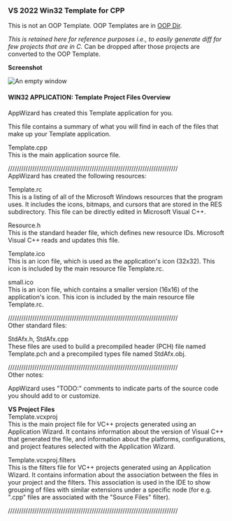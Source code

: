 ### VS 2022 Win32 Template for CPP
This is not an OOP Template. OOP Templates are in [OOP Dir](https://github.com/atiq-cs/cpp/tree/dev/Win32/OOP).

*This is retained here for reference purposes i.e., to easily generate diff for few projects that are in C.* Can be dropped after those projects are converted to the OOP Template.


**Screenshot**  

![An empty window](https://user-images.githubusercontent.com/7858031/217690773-ec2db856-662b-4031-82d3-54d6389162a7.png)


#### WIN32 APPLICATION: Template Project Files Overview
AppWizard has created this Template application for you.

This file contains a summary of what you will find in each of the files that
make up your Template application.


Template.cpp  
    This is the main application source file.

/////////////////////////////////////////////////////////////////////////////  
AppWizard has created the following resources:  

Template.rc  
    This is a listing of all of the Microsoft Windows resources that the
    program uses.  It includes the icons, bitmaps, and cursors that are stored
    in the RES subdirectory.  This file can be directly edited in Microsoft
    Visual C++.

Resource.h  
    This is the standard header file, which defines new resource IDs.
    Microsoft Visual C++ reads and updates this file.

Template.ico  
    This is an icon file, which is used as the application's icon (32x32).
    This icon is included by the main resource file Template.rc.

small.ico  
    This is an icon file, which contains a smaller version (16x16)
    of the application's icon. This icon is included by the main resource
    file Template.rc.

/////////////////////////////////////////////////////////////////////////////  
Other standard files:  

StdAfx.h, StdAfx.cpp  
    These files are used to build a precompiled header (PCH) file
    named Template.pch and a precompiled types file named StdAfx.obj.

/////////////////////////////////////////////////////////////////////////////  
Other notes:  

AppWizard uses "TODO:" comments to indicate parts of the source code you
should add to or customize.  

**VS Project Files**  
Template.vcxproj  
    This is the main project file for VC++ projects generated using an Application Wizard.
    It contains information about the version of Visual C++ that generated the file, and
    information about the platforms, configurations, and project features selected with the
    Application Wizard.

Template.vcxproj.filters  
    This is the filters file for VC++ projects generated using an Application Wizard. 
    It contains information about the association between the files in your project 
    and the filters. This association is used in the IDE to show grouping of files with
    similar extensions under a specific node (for e.g. ".cpp" files are associated with the
    "Source Files" filter).


/////////////////////////////////////////////////////////////////////////////
